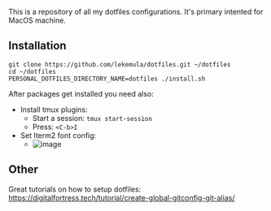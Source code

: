 This is a repository of all my dotfiles configurations. It's primary intented for MacOS machine.

## Installation

```
git clone https://github.com/lekemula/dotfiles.git ~/dotfiles
cd ~/dotfiles
PERSONAL_DOTFILES_DIRECTORY_NAME=dotfiles ./install.sh
```

After packages get installed you need also:

* Install tmux plugins:
    * Start a session: `tmux start-session`
    * Press: `<C-b>I`
* Set Iterm2 font config:
    * ![image](https://github.com/lekemula/dotfiles/assets/9197495/da769f84-806a-4561-b491-7a25791135f1)

## Other
Great tutorials on how to setup dotfiles: https://digitalfortress.tech/tutorial/create-global-gitconfig-git-alias/
